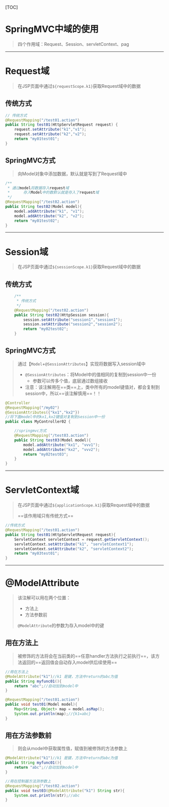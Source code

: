 [TOC]





# SpringMVC中域的使用

> 四个作用域：Request、Session、servletContext、pag





------



# Request域

> 在JSP页面中通过`${requestScope.k1}`获取Request域中的数据

## 传统方式

```java
// 传统方式
@RequestMapping("/test01.action")
public String test01(HttpServletRequest request) {
    request.setAttribute("k1","v1");
    request.setAttribute("k2","v2");
    return "my01test01";
}
```

## SpringMVC方式

> 向Model对象中添加数据，默认就是写到了Request域中

```java
/**
 * 通过model将数据存入request域
 *      存入Model中的数默认就是存入了request域
 */
@RequestMapping("/test02.action")
public String test02(Model model){
    model.addAttribute("k1", "v1");
    model.addAttribute("k2", "v2");
    return "my01test02";
}
```





------



# Session域

> 在JSP页面中通过`${sessionScope.k1}`获取Request域中的数据

## 传统方式

```java
    /**
     * 传统方式
     */
    @RequestMapping("/test02.action")
    public String test02(HttpSession session){
        session.setAttribute("session1","session1");
        session.setAttribute("session2","session2");
        return "my02test02";
    }
```

## SpringMVC方式

> 通过【`Model`+`@SessionAttributes`】实现将数据写入session域中
>
> - `@SessionAttributes`：将Model中的值相同的复制到session中一份
>   - 参数可以传多个值，底层通过数组接收
> - 注意：该注解用在==类==上，类中所有的model键值对，都会复制到session中，所以==该注解慎用==！！

```java
@Controller
@RequestMapping("/my02")
@SessionAttributes({"kx1","kx2"})
//将下面model中的kx1,kx2键值对复制到session中一份
public class MyController02 {

    //springmvc方式
    @RequestMapping("/test03.action")
    public String test03(Model model){
        model.addAttribute("kx1", "vvv1");
        model.addAttribute("kx2", "vvv2");
        return "my02test03";
    }
}
```





------



# ServletContext域

> 在JSP页面中通过`${applicationScope.k1}`获取Request域中的数据
>
> ==该作用域只有传统方式==

```java
//传统方式
@RequestMapping("/test01.action")
public String test01(HttpServletRequest request){
    ServletContext servletContext = request.getServletContext();
    servletContext.setAttribute("k1", "servletContext1");
    servletContext.setAttribute("k2", "servletContext2");
    return "my03test01";
}
```





------



# @ModelAttribute

> 该注解可以用在两个位置：
>
> - 方法上
> - 方法参数前
>
> `@ModelAttribute`的参数为存入model中的键

## 用在方法上

> 被修饰的方法将会在当前类的==任意handler方法执行之前执行==，该方法返回的==返回值会自动存入model供后续使用==

```java
//用在方法上
@ModelAttribute("k1")//k1 是键，方法中return的abc为值
public String myfunc01(){
    return "abc";//自动加到model中
}

@RequestMapping("/test01.action")
public void test01(Model model){
    Map<String, Object> map = model.asMap();
    System.out.println(map);//{k1=abc}
}
```

## 用在方法参数前

> 则会从model中获取属性值，赋值到被修饰的方法参数上

```java
@ModelAttribute("k1")//k1 是键，方法中return的abc为值
public String myfunc01(){
    return "abc";//自动加到model中
}   

//用在控制器方法测参数上
@RequestMapping("/test02.action")
public void test03(@ModelAttribute("k1") String str){
    System.out.println(str);//abc
}
```

